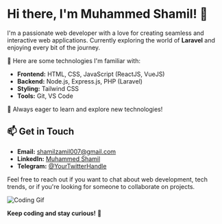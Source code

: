 # Hi there, I'm Muhammed Shamil! 👋

I'm a passionate web developer with a love for creating seamless and interactive web applications. Currently exploring the world of **Laravel** and enjoying every bit of the journey.

🚀 Here are some technologies I'm familiar with:

- **Frontend:** HTML, CSS, JavaScript (ReactJS, VueJS)
- **Backend:** Node.js, Express.js, PHP (Laravel)
- **Styling:** Tailwind CSS
- **Tools:** Git, VS Code

🌱 Always eager to learn and explore new technologies!

## 📫 Get in Touch

- **Email:** [shamilzamil007@gmail.com](mailto:shamilzamil007@gmail.com)
- **LinkedIn:** [Muhammed Shamil](https://www.linkedin.com/in/muhammed-shamil-65878227a/)
- **Telegram:** [@YourTwitterHandle](https://t.me/zamil_007)

Feel free to reach out if you want to chat about web development, tech trends, or if you're looking for someone to collaborate on projects.

![Coding Gif](https://media.giphy.com/media/USV0ym3bVWQJJmNu3N/giphy.gif)

**Keep coding and stay curious!** 🚀

